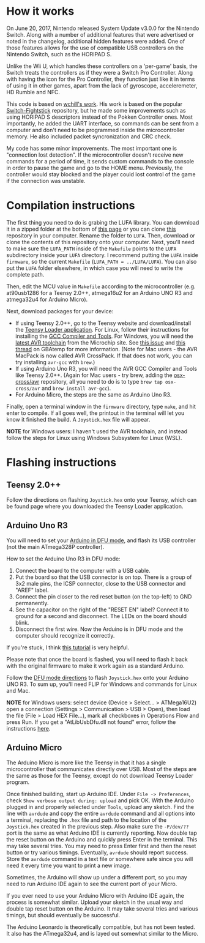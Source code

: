 # How it works

On June 20, 2017, Nintendo released System Update v3.0.0 for the Nintendo Switch. Along with a number of additional features that were advertised or noted in the changelog, additional hidden features were added. One of those features allows for the use of compatible USB controllers on the Nintendo Switch, such as the HORIPAD S.

Unlike the Wii U, which handles these controllers on a 'per-game' basis, the Switch treats the controllers as if they were a Switch Pro Controller. Along with having the icon for the Pro Controller, they function just like it in terms of using it in other games, apart from the lack of gyroscope, acceleremeter, HD Rumble and NFC.

This code is based on [wchill's work](https://github.com/wchill/SwitchInputEmulator). His work is based on the popular [Switch-Fightstick](https://github.com/progmem/Switch-Fightstick) repository, but he made some improvements such as using HORIPAD S descriptors instead of the Pokken Controller ones. Most importantly, he added the UART interface, so commands can be sent from a computer and don't need to be programmed inside the microcontroller memory. He also included packet syncronization and CRC check.

My code has some minor improvements. The most important one is "connection lost detection". If the microcontroller doesn't receive new commands for a period of time, it sends custom commands to the console in order to pause the game and go to the HOME menu. Previously, the controller would stay blocked and the player could lost control of the game if the connection was unstable.

# Compilation instructions

The first thing you need to do is grabing the LUFA library. You can download it in a zipped folder at the bottom of [this page](http://www.fourwalledcubicle.com/LUFA.php) or you can clone [this](https://github.com/abcminiuser/lufa) repository in your computer. Rename the folder to `LUFA`. Then, download or clone the contents of this repository onto your computer. Next, you'll need to make sure the `LUFA_PATH` inside of the `Makefile` points to the `LUFA` subdirectory inside your `LUFA` directory. I recommend putting the `LUFA` inside `firmware`, so the current `Makefile` (`LUFA_PATH = ../LUFA/LUFA`). You can also put the `LUFA` folder elsewhere, in which case you will need to write the complete path.

Then, edit the MCU value in `Makefile` according to the microcontroller (e.g. at90usb1286 for a Teensy 2.0++, atmega16u2 for an Arduino UNO R3 and atmega32u4 for Arduino Micro).

Next, download packages for your device:
* If using Teensy 2.0++, go to the Teensy website and download/install the [Teensy Loader application](https://www.pjrc.com/teensy/loader.html). For Linux, follow their instructions for installing the [GCC Compiler and Tools](https://www.pjrc.com/teensy/gcc.html). For Windows, you will need the [latest AVR toolchain](https://www.microchip.com/mplab/avr-support/avr-and-arm-toolchains-c-compilers) from the Microchip site. See [this issue](https://github.com/LightningStalker/Splatmeme-Printer/issues/10) and [this thread](http://gbatemp.net/threads/how-to-use-shinyquagsires-splatoon-2-post-printer.479497/) on GBAtemp for more information. (Note for Mac users - the AVR MacPack is now called AVR CrossPack. If that does not work, you can try installing `avr-gcc` with `brew`.)
* If using Arduino Uno R3, you will need the AVR GCC Compiler and Tools like Teensy 2.0++. (Again for Mac users - try brew, adding the [osx-cross/avr](osx-cross/avr) repository, all you need to do is to type `brew tap osx-cross/avr` and `brew install avr-gcc`).
* For Arduino Micro, the steps are the same as Arduino Uno R3.

Finally, open a terminal window in the `firmware` directory, type `make`, and hit enter to compile. If all goes well, the printout in the terminal will let you know it finished the build. A `Joystick.hex` file will appear.

__NOTE__ for Windows users: I haven't used the AVR toolchain, and instead follow the steps for Linux using Windows Subsystem for Linux (WSL).

# Flashing instructions

## Teensy 2.0++

Follow the directions on flashing `Joystick.hex` onto your Teensy, which can be found page where you downloaded the Teensy Loader application.

## Arduino Uno R3

You will need to set your [Arduino in DFU mode](https://www.arduino.cc/en/Hacking/DFUProgramming8U2), and flash its USB controller (not the main ATmega328P controller).

How to set the Arduino Uno R3 in DFU mode:
1. Connect the board to the computer with a USB cable.
2. Put the board so that the USB connector is on top. There is a group of 3x2 male pins, the ICSP connector, close to the USB connector and "AREF" label.
3. Connect the pin closer to the red reset button (on the top-left) to GND permanently.
4. See the capacitor on the right of the "RESET EN" label? Connect it to ground for a second and disconnect. The LEDs on the board should blink.
5. Disconnect the first wire. Now the Arduino is in DFU mode and the computer should recognize it correctly.

If you're stuck, I think [this tutorial](https://www.youtube.com/watch?v=fSXZMVdO5Sg) is very helpful.

Please note that once the board is flashed, you will need to flash it back with the original firmware to make it work again as a standard Arduino.

Follow the [DFU mode directions](https://www.arduino.cc/en/Hacking/DFUProgramming8U2) to flash `Joystick.hex` onto your Arduino UNO R3. To sum up, you'll need FLIP for Windows and commands for Linux and Mac.

__NOTE__ for Windows users: select device (Device > Select... > ATMega16U2) open a connection (Settings > Communication > USB > Open), then load the file (File > Load HEX File...), mark all checkboxes in Operations Flow and press Run. If you get a "AtLibUsbDfu.dll not found" error, follow the instructions [here](https://youtu.be/KQ9BjKjGnIc?t=180).

## Arduino Micro

The Arduino Micro is more like the Teensy in that it has a single microcontroller that communicates directly over USB. Most of the steps are the same as those for the Teensy, except do not download Teensy Loader program.

Once finished building, start up Arduino IDE. Under `File -> Preferences`, check `Show verbose output during: upload` and pick OK. With the Arduino plugged in and properly selected under `Tools`, upload any sketch. Find the line with `avrdude` and copy the entire `avrdude` command and all options into a terminal, replacing the `.hex` file and path to the location of the `Joystick.hex` created in the previous step. Also make sure the `-P/dev/??` port is the same as what Arduino IDE is currently reporting. Now double tap the reset button on the Arduino and quickly press Enter in the terminal. This may take several tries. You may need to press Enter first and then the reset button or try various timings. Eventually, `avrdude` should report success. Store the `avrdude` command in a text file or somewhere safe since you will need it every time you want to print a new image.

Sometimes, the Arduino will show up under a different port, so you may need to run Arduino IDE again to see the current port of your Micro.

If you ever need to use your Arduino Micro with Arduino IDE again, the process is somewhat similar. Upload your sketch in the usual way and double tap reset button on the Arduino. It may take several tries and various timings, but should eventually be successful.

The Arduino Leonardo is theoretically compatible, but has not been tested. It also has the ATmega32u4, and is layed out somewhat similar to the Micro.
